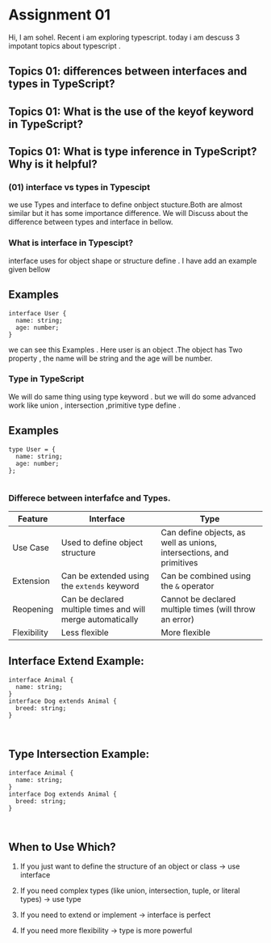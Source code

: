 ﻿# Assignment 01

Hi, I am sohel. Recent i am exploring typescript. today i am descuss 3 impotant topics about typescript .

## Topics 01: differences between interfaces and types in TypeScript?

## Topics 01: What is the use of the keyof keyword in TypeScript?

## Topics 01: What is type inference in TypeScript? Why is it helpful?

### (01) interface vs types in Typescipt

we use Types and interface to define onbject stucture.Both are almost similar but it has some importance difference. We will Discuss about the difference between types and interface in bellow.

### What is interface in Typescipt?

interface uses for object shape or structure define . I have add an example given bellow

## Examples

```
interface User {
  name: string;
  age: number;
}

```

we can see this Examples . Here user is an object .The object has Two property , the name will be string and the age will be number.

### Type in TypeScript

We will do same thing using type keyword . but we will do some advanced work like union , intersection ,primitive type define .

## Examples

```
type User = {
  name: string;
  age: number;
};


```

### Differece between interfafce and Types.

| Feature     | Interface                                                   | Type                                                                 |
| ----------- | ----------------------------------------------------------- | -------------------------------------------------------------------- |
| Use Case    | Used to define object structure                             | Can define objects, as well as unions, intersections, and primitives |
| Extension   | Can be extended using the `extends` keyword                 | Can be combined using the `&` operator                               |
| Reopening   | Can be declared multiple times and will merge automatically | Cannot be declared multiple times (will throw an error)              |
| Flexibility | Less flexible                                               | More flexible                                                        |

## Interface Extend Example:

```
interface Animal {
  name: string;
}
interface Dog extends Animal {
  breed: string;
}



```

## Type Intersection Example:

```
interface Animal {
  name: string;
}
interface Dog extends Animal {
  breed: string;
}



```

## When to Use Which?

1.  If you just want to define the structure of an object or class → use interface

2.  If you need complex types (like union, intersection, tuple, or literal types) → use type

3.  If you need to extend or implement → interface is perfect

4.  If you need more flexibility → type is more powerful
